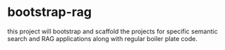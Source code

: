# bootstrap-rag
this project will bootstrap and scaffold the projects for specific semantic search and RAG applications along with regular boiler plate code.
